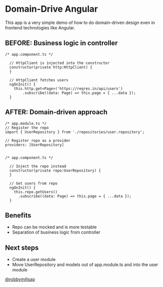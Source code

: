 # Domain-Drive Angular

This app is a very simple demo of how to do domain-driven design even in frontend technologies like Angular.

## BEFORE: Business logic in controller
```
/* app.component.ts */

  // HttpClient is injected into the constructor
  constructor(private http:HttpClient) {
  }

  // HttpClient fetches users 
  ngOnInit() {
    this.http.get<Page>('https://reqres.in/api/users')
        .subscribe((data: Page) => this.page = { ...data });
  }  
```

## AFTER: Domain-driven approach
```
/* app.module.ts */
// Register the repo
import { UserRepository } from './repositories/user.repository';

// Register repo as a provider
providers: [UserRepository]


/* app.component.ts */

  // Inject the repo instead
  constructor(private repo:UserRepository) {
  }

  // Get users from repo 
  ngOnInit() {
    this.repo.getUsers()
      .subscribe((data: Page) => this.page = { ...data });
  } 
```

## Benefits

* Repo can be mocked and is more testable
* Separation of business logic from controller

## Next steps

* Create a user module 
* Move UserRepository and models out of app.module.ts and into the user module

[@robbymillsap](https://twitter.com/robbymillsap)